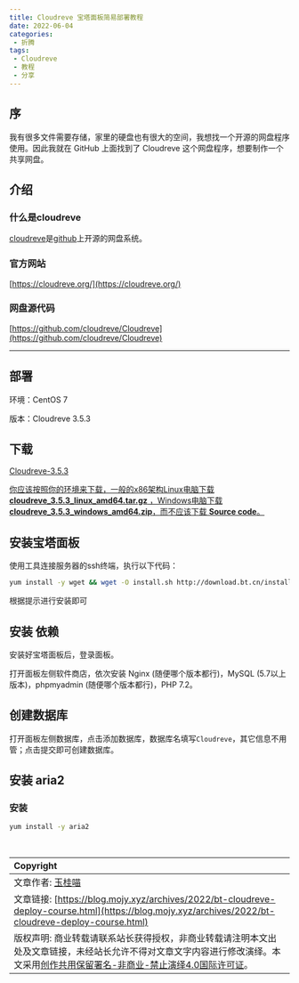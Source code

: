 ```yaml
---
title: Cloudreve 宝塔面板简易部署教程
date: 2022-06-04
categories:
 - 折腾
tags:
 - Cloudreve
 - 教程
 - 分享
---
```


## 序

我有很多文件需要存储，家里的硬盘也有很大的空间，我想找一个开源的网盘程序使用。因此我就在 GitHub 上面找到了 Cloudreve 这个网盘程序，想要制作一个共享网盘。

## 介绍

### 什么是cloudreve

[cloudreve](https://github.com/cloudreve/Cloudreve)是[github](https://github.com)上开源的网盘系统。

### 官方网站

[https://cloudreve.org/](https://cloudreve.org/)

### 网盘源代码

[https://github.com/cloudreve/Cloudreve](https://github.com/cloudreve/Cloudreve)

<hr>

## 部署

环境：CentOS 7

版本：Cloudreve 3.5.3

## 下载

[Cloudreve-3.5.3](https://github.com/cloudreve/Cloudreve/releases/tag/3.5.3)

<ins>你应该按照你的环境来下载，一般的x86架构Linux电脑下载 <strong>cloudreve_3.5.3_linux_amd64.tar.gz</strong> ，Windows电脑下载 <strong>cloudreve_3.5.3_windows_amd64.zip</strong>，而不应该下载 <strong>Source code</strong>。</ins>

## 安装宝塔面板

使用工具连接服务器的ssh终端，执行以下代码：

``` sh
yum install -y wget && wget -O install.sh http://download.bt.cn/install/install_6.0.sh && sh install.sh
```

根据提示进行安装即可

## 安装 依赖

安装好宝塔面板后，登录面板。

打开面板左侧软件商店，依次安装 Nginx (随便哪个版本都行)，MySQL (5.7以上版本)，phpmyadmin (随便哪个版本都行)，PHP 7.2。

## 创建数据库

打开面板左侧数据库，点击添加数据库，数据库名填写<code>Cloudreve</code>，其它信息不用管；点击提交即可创建数据库。

## 安装 aria2

### 安装

``` sh
yum install -y aria2
```



<br>

| Copyright |
| :-----|
| 文章作者: <a href="mailto:abcd2890000456@126.com">玉桂喵</a> |
| 文章链接: [https://blog.mojy.xyz/archives/2022/bt-cloudreve-deploy-course.html](https://blog.mojy.xyz/archives/2022/bt-cloudreve-deploy-course.html) |
| 版权声明: 商业转载请联系站长获得授权，非商业转载请注明本文出处及文章链接，未经站长允许不得对文章文字内容进行修改演绎。本文采用[创作共用保留署名-非商业-禁止演绎4.0国际许可证](https://creativecommons.org/licenses/by-nc-nd/4.0/)。 |
